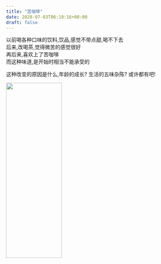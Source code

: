 ```yaml
---
title: "苦咖啡"
date: 2020-07-03T06:19:16+08:00
draft: false
---
```

以前喝各种口味的饮料,饮品,感觉不带点甜,喝不下去  
后来,改喝茶,觉得微苦的感觉很好  
再后来,喜欢上了苦咖啡  
而这种味道,是开始时相当不能承受的  

这种改变的原因是什么,年龄的成长? 生活的五味杂陈? 或许都有吧!

<img src="/coffee/coffee.jpg" width="55%" height="35%" alt="" align=center>